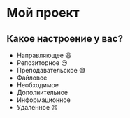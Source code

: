 # Мой проект

## Какое настроение у вас?
* Направляющее :smiley:
* Репозиторное :unamused:
* Преподавательское :sweat_smile:
* Файловое 
* Необходимое
* Дополнительное
* Информационное 
* Удаленное :angry:
 

